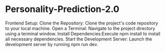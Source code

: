 # Personality-Prediction-2.0

Frontend Setup:
Clone the Repository: Clone the project's code repository to your local machine.
Open a Terminal: Navigate to the project directory using a terminal window.
Install Dependencies:Execute npm install to install all necessary dependencies.
Start the Development Server: Launch the development server by running npm run dev.
